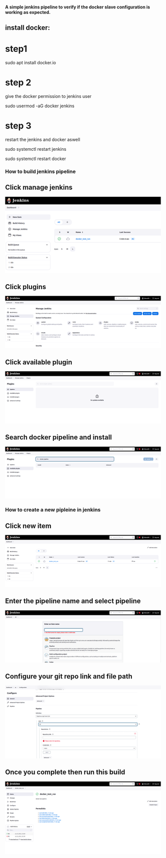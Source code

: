 #### A simple jenkins pipeline to verify if the docker slave configuration is working as expected.

## install docker:

# step1
sudo apt install docker.io

# step 2
give the docker permission to jenkins user 

sudo usermod -aG docker jenkins

# step 3
restart the jenkins and docker aswell

sudo systemctl restart jenkins

sudo systemctl restart docker

### How to build jenkins pipeline

## Click manage jenkins
![alt text](image.png)    

## Click plugins
![alt text](image-1.png)  

## Click available plugin
![alt text](image-2.png)  

## Search docker pipeline and install 
![alt text](image-3.png)  

### How to create a new pipleine in jenkins

## Click new item
![alt text](image-4.png)   

## Enter the pipeline name and select pipeline
![alt text](image-5.png)  

## Configure your git repo link and file path
![alt text](image-6.png)  

## Once you complete then run this build
![alt text](image-7.png)  